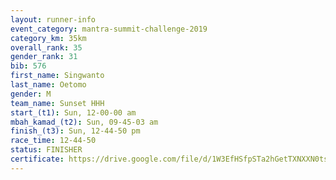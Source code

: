 ```yaml
---
layout: runner-info 
event_category: mantra-summit-challenge-2019 
category_km: 35km 
overall_rank: 35
gender_rank: 31
bib: 576
first_name: Singwanto
last_name: Oetomo
gender: M
team_name: Sunset HHH
start_(t1): Sun, 12-00-00 am
mbah_kamad_(t2): Sun, 09-45-03 am
finish_(t3): Sun, 12-44-50 pm
race_time: 12-44-50
status: FINISHER
certificate: https://drive.google.com/file/d/1W3EfHSfpSTa2hGetTXNXXN0tslqkctRD/view?usp=sharing
---
```

